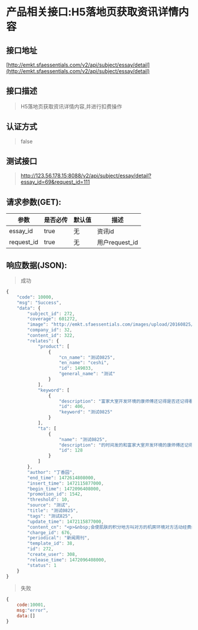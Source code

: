 # 产品相关接口:H5落地页获取资讯详情内容

## 接口地址

[http://emkt.sfaessentials.com/v2/api/subject/essay/detail](http://emkt.sfaessentials.com/v2/api/subject/essay/detail)

## 接口描述

> H5落地页获取资讯详情内容,并进行扣费操作

## 认证方式

> false

## 测试接口

> http://123.56.178.15:8088/v2/api/subject/essay/detail?essay_id=69&request_id=111




## 请求参数(GET):

| 参数 | 是否必传 | 默认值 |  描述 | 
| ---- | ----- | ----- | ----- | 
| essay_id | true | 无 |  资讯id|
| request_id| true | 无 | 用户request_id|



## 响应数据(JSON):
> 成功

```javascript
{
    "code": 10000,
    "msg": "Success",
    "data": {
        "subject_id": 272,
        "coverage": 601272,
        "image": "http://emkt.sfaessentials.com/images/upload/20160825/14721158503979.png",
        "company_id": 32,
        "content_id": 322,
        "relates": {
            "product": [
                {
                    "cn_name": "测试0825",
                    "en_name": "ceshi",
                    "id": 149033,
                    "general_name": "测试"
                }
            ],
            "keyword": [
                {
                    "description": "富家大室开发环境的康师傅还记得是否还记得看是否还记得看飞机快点发货德尚嘉咖啡得化发的是会计花费的空间十分回家的时刻发货单上飞机的花费的会计师",
                    "id": 406,
                    "keyword": "测试0825"
                }
            ],
            "ta": [
                {
                    "name": "测试0825",
                    "description": "的时间发的和富家大室开发环境的康师傅还记得是否还记得看是否还记得看飞机快点发货德尚嘉咖啡得化发的是会计花费的空间十分回家的时刻发货单上飞机的花费的会计师",
                    "id": 128
                }
            ]
        },
        "author": "丁香园",
        "end_time": 1472614808000,
        "insert_time": 1472115877000,
        "begin_time": 1472096408000,
        "promotion_id": 1542,
        "threshold": 10,
        "source": "测试",
        "title": "测试0825",
        "tags": "测试825",
        "update_time": 1472115877000,
        "content_cn": "<p>&nbsp;会使肌肤的积分地方叫对方的机房环境对方活动经费的<br></p>",
        "charge_id": 676,
        "periodical": "新闻周刊",
        "template_id": 38,
        "id": 272,
        "create_user": 308,
        "release_time": 1472096408000,
        "status": 1
    }
}
```
> 失败 

```javascript
{
    code:10001,
    msg:"error",
    data:[]
}
```